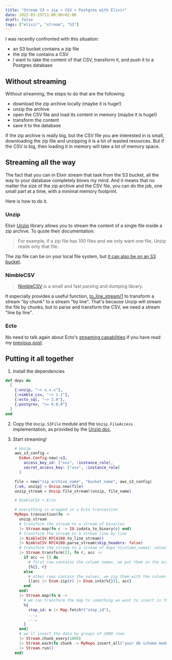```yaml
---
title: "Stream S3 > zip > CSV > Postgres with Elixir"
date: 2022-03-25T11:00:00+02:00
draft: false
tags: ["elixir", "stream", "S3"]
---
```


I was recently confronted with this situation:
* an S3 bucket contains a zip file
* the zip file contains a CSV
* I want to take the content of that CSV, transform it, and push it to a Postgres database

## Without streaming
Without streaming, the steps to do that are the following:
* download the zip archive locally (maybe it is huge!)
* unzip the archive
* open the CSV file and load its content in memory (maybe it is huge!)
* transform the content
* save it to the database

If the zip archive is really big, but the CSV file you are interested in is small, downloading the zip file and unzipping it is a lot of wasted resources. But if the CSV is big, then loading it in memory will take a lot of memory space.

## Streaming all the way
The fact that you can in Elixir stream that task from the S3 bucket, all the way to your database completely blows my mind. And it means that no matter the size of the zip archive and the CSV file, you can do the job, one small part at a time, with a minimal memory footprint. 

Here is how to do it.

### Unzip
Elixir [Unzip](https://hexdocs.pm/unzip/readme.html) library allows you to stream the content of a single file inside a zip archive. To quote their documentation:

> For example, if a zip file has 100 files and we only want one file, Unzip reads only that file.

The zip file can be on your local file system, but [it can also be on an S3 bucket](https://hexdocs.pm/unzip/readme.html#s3-file).

### NimbleCSV

> [NimbleCSV](https://hexdocs.pm/nimble_csv/NimbleCSV.html#content) is a small and fast parsing and dumping library.

It especially provides a useful function, [to_line_stream/1](https://hexdocs.pm/nimble_csv/NimbleCSV.html#c:to_line_stream/1) to transform a stream "by chunk" to a stream "by line". That's because Unzip will stream the file by chunks, but to parse and transform the CSV, we need a stream "line by line".

### Ecto

No need to talk again about Ecto's [streaming capabilities](https://hexdocs.pm/ecto/Ecto.Repo.html#c:stream/2) if you have read my [previous post](https://francis.chabouis.fr/posts/stream-data-from-an-api-to-your-database-with-elixir/).

## Putting it all together

1. Install the dependencies

```elixir
def deps do
  [
    {:unzip, "~> x.x.x"},
    {:nimble_csv, "~> 1.1"},
    {:ecto_sql, "~> 3.0"},
    {:postgrex, ">= 0.0.0"}
  ]
end
```

2. Copy the `Unzip.S3File` module and the `Unzip.FileAccess` implementation, as provided by the [Unzip doc](https://hexdocs.pm/unzip/readme.html#s3-file).

3. Start streaming!

```elixir
    # Unzip
    aws_s3_config =
      ExAws.Config.new(:s3,
        access_key_id: ["xxx", :instance_role],
        secret_access_key: ["xxx", :instance_role]
      )

    file = new("zip_archive_name", "bucket_name", aws_s3_config)
    {:ok, unzip} = Unzip.new(file)
    unzip_stream = Unzip.file_stream!(unzip, file_name)

    # NimbleCSV + Ecto

    # everything is wrapped in a Ecto transaction
    MyRepo.transaction(fn ->
      unzip_stream
      # transform the stream to a stream of binaries
      |> Stream.map(fn c -> IO.iodata_to_binary(c) end)
      # transform the stream to a stream line by line
      |> NimbleCSV.RFC4180.to_line_stream()
      |> NimbleCSV.RFC4180.parse_stream(skip_headers: false)
      # transform the stream to a stream of maps %{column_name1: value1, ...}
      |> Stream.transform([], fn r, acc ->
        if acc == [] do
          # first row contains the column names, we put them in the accumulator
          {%{}, r}
        else
          # other rows contain the values, we zip them with the column names
          {[acc |> Enum.zip(r) |> Enum.into(%{})], acc}
        end
      end)
      |> Stream.map(fn m ->
        # we can transform the map to something we want to insert in the db
        %{
          stop_id: m |> Map.fetch!("stop_id"),
          ...,
          ...,
        }
      end)
      # we'll insert the data by groups of 1000 rows
      |> Stream.chunk_every(1000)
      |> Stream.each(fn chunk -> MyRepo.insert_all("your db schema module here", chunk) end)
      |> Stream.run()
    end)
```